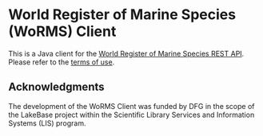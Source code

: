 # World Register of Marine Species (WoRMS) Client

This is a Java client for the [World Register of Marine Species REST API](http://www.marinespecies.org/rest/).
Please refer to the [terms of use](http://www.marinespecies.org/about.php#terms).

## Acknowledgments
The development of the WoRMS Client was funded by DFG in the scope of the LakeBase project within the Scientific Library Services and Information Systems (LIS) program.